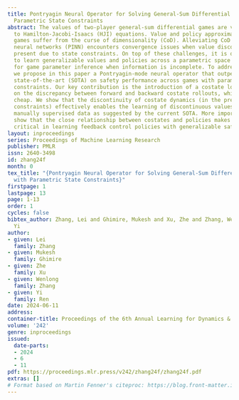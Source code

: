 ```yaml
---
title: Pontryagin Neural Operator for Solving General-Sum Differential Games with
  Parametric State Constraints
abstract: The values of two-player general-sum differential games are viscosity solutions
  to Hamilton-Jacobi-Isaacs (HJI) equations. Value and policy approximations for such
  games suffer from the curse of dimensionality (CoD). Alleviating CoD through physics-informed
  neural networks (PINN) encounters convergence issues when value discontinuity is
  present due to state constraints. On top of these challenges, it is often necessary
  to learn generalizable values and policies across a parametric space of games, e.g.,
  for game parameter inference when information is incomplete. To address these challenges,
  we propose in this paper a Pontryagin-mode neural operator that outperforms existing
  state-of-the-art (SOTA) on safety performance across games with parametric state
  constraints. Our key contribution is the introduction of a costate loss defined
  on the discrepancy between forward and backward costate rollouts, which are computationally
  cheap. We show that the discontinuity of costate dynamics (in the presence of state
  constraints) effectively enables the learning of discontinuous values, without requiring
  manually supervised data as suggested by the current SOTA. More importantly, we
  show that the close relationship between costates and policies makes the former
  critical in learning feedback control policies with generalizable safety performance.
layout: inproceedings
series: Proceedings of Machine Learning Research
publisher: PMLR
issn: 2640-3498
id: zhang24f
month: 0
tex_title: "{Pontryagin Neural Operator for Solving General-Sum Differential Games
  with Parametric State Constraints}"
firstpage: 1
lastpage: 13
page: 1-13
order: 1
cycles: false
bibtex_author: Zhang, Lei and Ghimire, Mukesh and Xu, Zhe and Zhang, Wenlong and Ren,
  Yi
author:
- given: Lei
  family: Zhang
- given: Mukesh
  family: Ghimire
- given: Zhe
  family: Xu
- given: Wenlong
  family: Zhang
- given: Yi
  family: Ren
date: 2024-06-11
address:
container-title: Proceedings of the 6th Annual Learning for Dynamics & Control Conference
volume: '242'
genre: inproceedings
issued:
  date-parts:
  - 2024
  - 6
  - 11
pdf: https://proceedings.mlr.press/v242/zhang24f/zhang24f.pdf
extras: []
# Format based on Martin Fenner's citeproc: https://blog.front-matter.io/posts/citeproc-yaml-for-bibliographies/
---
```

